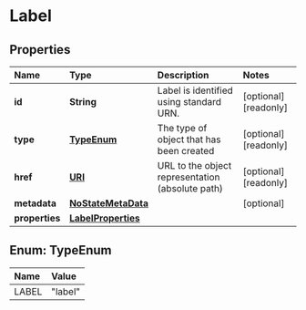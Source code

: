 # Label

## Properties

| Name | Type | Description | Notes |
| :--- | :--- | :--- | :--- |
| **id** | **String** | Label is identified using standard URN. | \[optional\] \[readonly\] |
| **type** | [**TypeEnum**](label.md#TypeEnum) | The type of object that has been created | \[optional\] \[readonly\] |
| **href** | [**URI**](https://github.com/ionos-cloud/sdk-java/tree/651e6f7fe60936a95aad1f01d36232fb4bd0a27e/docs/URI.md) | URL to the object representation \(absolute path\) | \[optional\] \[readonly\] |
| **metadata** | [**NoStateMetaData**](nostatemetadata.md) |  | \[optional\] |
| **properties** | [**LabelProperties**](labelproperties.md) |  |  |

## Enum: TypeEnum

| Name | Value |
| :--- | :--- |
| LABEL | "label" |

